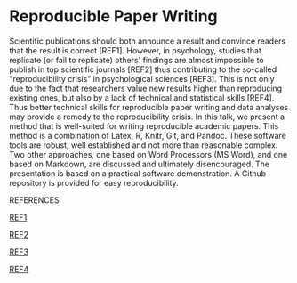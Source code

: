 Reproducible Paper Writing
=====

Scientific publications should both announce a result and convince 
readers that the result is correct [REF1]. 
However, in psychology, studies that replicate (or fail to replicate) 
others' findings are almost impossible to publish in top scientific journals 
[REF2] thus contributing to the so-called "reproducibility crisis" in psychological sciences 
[REF3]. This is not only due to the fact that researchers value new results 
 higher than reproducing existing ones, but also by a lack of 
 technical and statistical skills [REF4]. Thus better technical skills 
 for reproducible paper writing and data analyses may provide a remedy 
 to the reproducibility crisis. In this talk, we present a method that 
is well-suited for writing reproducible academic papers. This method 
is a combination of Latex, R, Knitr, Git, and Pandoc. These software 
tools are robust, well established and not more than reasonable complex. 
Two other approaches, one based on Word Processors (MS Word), and one 
based on Markdown, are discussed and ultimately disencouraged. 
The presentation is based on a practical software demonstration. 
A Github repository is provided for easy reproducibility.



REFERENCES

[REF1](http://www.ncbi.nlm.nih.gov/pmc/articles/PMC3878063/)

[REF2](http://www.sciencemag.org/content/334/6060/1182.full)

[REF3](http://www.sciencemag.org/content/349/6251/aac4716.full?keytype=ref&siteid=sci&ijkey=1xgFoCnpLswpk)

[REF4](http://onlinelibrary.wiley.com/doi/10.1111/j.1740-9713)



